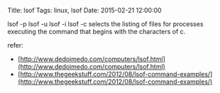 Title: lsof
Tags: linux, lsof
Date: 2015-02-21 12:00:00

lsof -p
lsof -u
lsof -i 
lsof -c  selects the listing of files for processes executing the command that begins with the characters of c.

refer:

- [http://www.dedoimedo.com/computers/lsof.html](http://www.dedoimedo.com/computers/lsof.html)
- [http://www.thegeekstuff.com/2012/08/lsof-command-examples/](http://www.thegeekstuff.com/2012/08/lsof-command-examples/)
